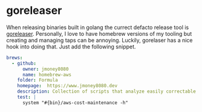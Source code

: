 # goreleaser

When releasing binaries built in golang the currect defacto release tool is [goreleaser](https://goreleaser.com/).  Personally, I love to have homebrew versions of my tooling but creating and managing taps can be annoying.  Luckily, gorelaser has a nice hook into doing that.  Just add the following snippet.

```yaml
brews:
  - github:
      owner: jmoney8080
      name: homebrew-aws
    folder: Formula
    homepage:  https://www.jmoney8080.dev
    description: Collection of scripts that analyze easily correctable items to save money in AWS.
    test: |
      system "#{bin}/aws-cost-maintenance -h"
```
